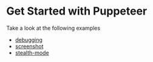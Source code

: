 # Get Started with Puppeteer
Take a look at the following examples
* [debugging](./debugging/)
* [screenshot](./screenshot/)
* [stealth-mode](./stealth-mode/)
